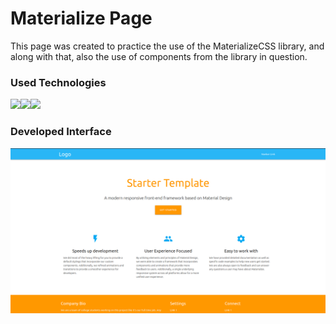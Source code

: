 <h1>Materialize Page</h1>

This page was created to practice the use of the MaterializeCSS library, and along with that, also the use of components from the library in question.

<h3>Used Technologies</h3>

<img src="https://img.shields.io/badge/html5-%23E34F26.svg?style=for-the-badge&logo=html5&logoColor=white" /><img src="https://img.shields.io/badge/css3-%231572B6.svg?style=for-the-badge&logo=css3&logoColor=white" /><img src="https://img.shields.io/badge/javascript-%23323330.svg?style=for-the-badge&logo=javascript&logoColor=%23F7DF1E" />

<h3>Developed Interface</h3>
<img src="./media/print.png">
